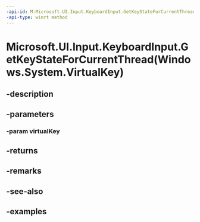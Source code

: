 ```yaml
---
-api-id: M:Microsoft.UI.Input.KeyboardInput.GetKeyStateForCurrentThread(Windows.System.VirtualKey)
-api-type: winrt method
---
```


# Microsoft.UI.Input.KeyboardInput.GetKeyStateForCurrentThread(Windows.System.VirtualKey)

<!--
public static Windows.UI.Core.CoreVirtualKeyStates GetKeyStateForCurrentThread (Windows.System.VirtualKey virtualKey);
-->


## -description

## -parameters

### -param virtualKey

## -returns

## -remarks

## -see-also

## -examples


